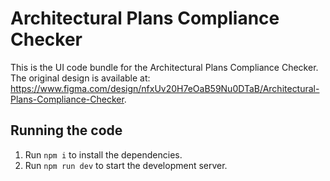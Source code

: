 # Architectural Plans Compliance Checker

This is the UI code bundle for the Architectural Plans Compliance Checker.  
The original design is available at: https://www.figma.com/design/nfxUv20H7eOaB59Nu0DTaB/Architectural-Plans-Compliance-Checker.

## Running the code

1. Run `npm i` to install the dependencies.
2. Run `npm run dev` to start the development server.
